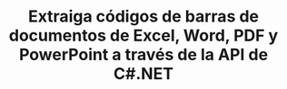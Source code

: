 ---
############################# Static ############################
layout: "auto-gen-gist"
draft: false
path: "zh/parser/net/extract/table/"
otherformats: DOC DOT DOCX DOCM DOTX DOTM TXT ODT OTT RTF PDF XHTML MHTML MD XML EPUB FB2 CHM XLS XLT XLSX XLSM XLSB XLTX XLTM ODS CSV OTS XLA XLAM PPT PPTX  PPS POT PPSX PPTM POTX PPSM ODP OTP PST OST EML EMLX ONE 

############################# Head ############################
head_title: "Extraiga tablas de PDF, DOCX, PPTX, XLSX, EPUB y más a través de la API de C#.NET"
head_description: "GroupDocs.Parser .NET API permite a los programadores extraer tablas de PDF, DOC, DOCX, PPT, PPTX, EML, MSG, XLS, XLSX, CSV, ODT, RTF y muchos otros tipos de documentos dentro de las aplicaciones .NET."

############################# Header ############################
title: "Extraiga códigos de barras de documentos de Excel, Word, PDF y PowerPoint a través de la API de C#.NET"
description: "GroupDocs.Parser .NET API permite a los programadores extraer códigos de barras de documentos o páginas PDF, DOC, DOCX, PPT, PPTX, EML, MSG, XLS, XLSX, CSV, ODT, RTF y EPUB."

######################### Download Button #######################
button:
    enable: true

############################# About ############################
about:
    enable: true
    title: "¿Cómo extraer códigos de barras de Excel, Word, PDF y otros documentos a través de la API .NET?"
    content: |
     La tabla es la colección de celdas dispuestas en filas y columnas. Las tablas juegan un papel muy importante en el almacenamiento y la organización de datos detallados o complicados que permiten a los usuarios leerlos y verlos fácilmente. Las tablas se pueden usar de muchas maneras, como hacer listas, comparar información, alinear datos, agrupar información, resaltar tendencias o patrones en los datos y muchas más. GroupDocs.Parser para .NET es una API útil que permite a los programadores de software desarrollar una solución para extraer tablas, texto e imágenes de varios tipos de formatos de documentos admitidos, como PDF, correos electrónicos, libros electrónicos, Word (DOC, DOCX), PowerPoint (PPT, PPTX), Excel (XLS, XLSX), formatos de correo electrónico (EML, MSG) y muchos más. La API de Java ha incluido varias funciones importantes para trabajar con tablas, como extraer todas las tablas de un documento, extraer tablas de una página en particular, obtener datos de celdas de tablas, obtener el número total de filas y columnas de una tabla, obtener altura de fila, imprimir datos de una mesa y puede más.

############################# content ############################
steps:
    enable: true
    block:
    - title_left: "Cómo extraer tablas de documentos TABLE a través de C# .NET "
      content_left: |
       GroupDocs.Parser .NET API ayuda a los desarrolladores de software a extraer tablas de documentos TABLE con solo un par de líneas de código. El siguiente ejemplo de código C# .NET demuestra cómo los desarrolladores pueden extraer tablas de un documento TABLE. 

      title_right: "Extracción de tablas de documentos"
      content_right: |
        * Cree una instancia de [Parser](https://apireference.groupdocs.com/parser/net/groupdocs.parser/parser)
        * compruebe si se admite la extracción de tablas
        * Crear el diseño de tablas
        * Crear las opciones para la extracción de tablas.
        * Llame al método [getTables(options)](https://apireference.groupdocs.com/parser/java/com.groupdocs.parser/Parser#getTables(com.groupdocs.parser.options.PageTableAreaOptions)) para extraer tablas del todo el documento.
        * Iterar sobre filas y columnas
        * extraer e imprimir el texto de la celda de la tabla

      gisthash: "dda6d3d4866e63ae1614d86dd847fecd"
      gistfile: "tables_extraction_form_documents.cs"

    - title_left: "Utilice la API de .NET para extraer tablas de la página del documento TABLE"
      content_left: |
       GroupDocs.Parser .NET permite a los desarrolladores de software extraer tablas de la página de documentos TABLE. El siguiente código C# .NET muestra cómo los programadores pueden realizar la extracción de códigos de barras dentro de un documento TABLE. 

      title_right: "Extraer códigos de barras a través de C# .NET"
      content_right: |
        * Cree una instancia de [Parser](https://apireference.groupdocs.com/parser/net/groupdocs.parser/parser)
        * compruebe si se admite la extracción de tablas
        * Crear el diseño de tablas
        * Crear las opciones para la extracción de tablas desde la página del documento
        * Llame al método [getTables(options)](https://apireference.groupdocs.com/parser/java/com.groupdocs.parser/Parser#getTables(com.groupdocs.parser.options.PageTableAreaOptions)) para extraer tablas del todo el documento.
        * Iterar sobre tablas, filas y columnas
        * extraer e imprimir el texto de la celda de la tabla
     
      gisthash: "2dc42054bba3abdc297c63f4534281d8"
      gistfile: "tables_extraction_form_documents_page.cs"
      
    - title_left: "Requisitos del sistema"
      content_left: |
        GroupDocs.Parser para .NET es totalmente compatible con todas las principales plataformas y sistemas operativos. Para obtener una guía completa de requisitos del sistema, visite [requisitos del sistema](hhttps://docs.groupdocs.com/parser/net/system-requirements/) Antes de ejecutar el código a continuación, asegúrese de tener los siguientes requisitos previos instalados en su sistema:
         * Sistemas Operativos: Microsoft Windows, Linux, Mac OS
         * Entorno de desarrollo: Visual Studio, Xamarin, MonoDevelop, etc.
         * Marcos: .NET Framework, .NET Standard, .NET Core, Mono
         * Obtenga la última versión de las API GroupDocs.Parser .NET de [NuGet](https://www.nuget.org/packages/GroupDocs.parser/)
        
      title_right: "Por qué usar GroupDocs.Parser"
      content_right: |
        * Compatibilidad con la extracción de texto sin formato de cualquier documento compatible
        * Análisis de documentos a través de plantillas definidas por el usuario.
        * Totalmente compatible con la extracción de texto estructurado
        * Búsqueda de texto por palabra clave y expresión regular
        * Extraiga texto formateado, metadatos, imágenes, contenedores y archivos adjuntos.
        * Extraiga la tabla de contenido para algunos formatos de documentos compatibles.
        * Analizar datos de formularios de documentos PDF.
        * Extraer hipervínculos del documento

demos:
    enable: true
        

more_formats:
    enable: true


back_to_top:
    enable: true
---